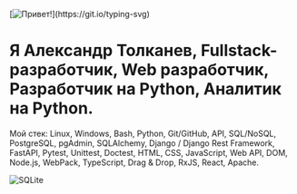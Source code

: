 [![Привет!](https://readme-typing-svg.herokuapp.com?color=%2336BCF7&lines=Привет!)](https://git.io/typing-svg)
# Я Александр Толканев, Fullstack-разработчик, Web разработчик, Разработчик на Python, Аналитик на Python.

Мой стек:
Linux, Windows, Bash, Python, Git/GitHub, API, SQL/NoSQL, PostgreSQL, pgAdmin, SQLAlchemy, Django / Django Rest Framework, FastAPI, Pytest, Unittest, Doctest, HTML, CSS, JavaScript, Web API, DOM, Node.js, WebPack, TypeScript, Drag & Drop, RxJS, React, Apache.

![SQLite](https://img.shields.io/badge/sqlite-%2307405e.svg?style=for-the-badge&logo=sqlite&logoColor=white)
